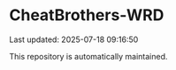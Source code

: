 # CheatBrothers-WRD

Last updated: 2025-07-18 09:16:50

This repository is automatically maintained.
